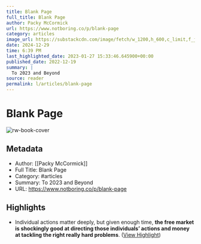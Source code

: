 ```yaml
---
title: Blank Page
full_title: Blank Page
author: Packy McCormick
url: https://www.notboring.co/p/blank-page
category: articles
image_url: https://substackcdn.com/image/fetch/w_1200,h_600,c_limit,f_jpg,q_auto:good,fl_progressive:steep/https%3A%2F%2Fbucketeer-e05bbc84-baa3-437e-9518-adb32be77984.s3.amazonaws.com%2Fpublic%2Fimages%2Fb3cf94ef-155a-4f1a-9dd9-0f7198391770_1200x600.png
date: 2024-12-29
time: 6:39 PM
last_highlighted_date: 2023-01-27 15:33:46.645900+00:00
published_date: 2022-12-19
summary: |
  To 2023 and Beyond
source: reader
permalink: l/articles/blank-page
---
```

# Blank Page

![rw-book-cover](https://substackcdn.com/image/fetch/w_1200,h_600,c_limit,f_jpg,q_auto:good,fl_progressive:steep/https%3A%2F%2Fbucketeer-e05bbc84-baa3-437e-9518-adb32be77984.s3.amazonaws.com%2Fpublic%2Fimages%2Fb3cf94ef-155a-4f1a-9dd9-0f7198391770_1200x600.png)

## Metadata
- Author: [[Packy McCormick]]
- Full Title: Blank Page
- Category: #articles
- Summary: To 2023 and Beyond
- URL: https://www.notboring.co/p/blank-page

## Highlights
- Individual actions matter deeply, but given enough time, **the free market is shockingly good at directing those individuals’ actions and money at tackling the right really hard problems**. ([View Highlight](https://read.readwise.io/read/01gqsxt140x0vsgfs01d5wxfk6))


